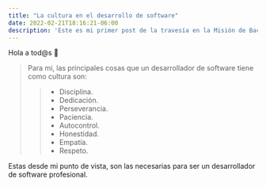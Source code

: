 ```yaml
---
title: "La cultura en el desarrollo de software"
date: 2022-02-21T18:16:21-06:00
description: 'Este es mi primer post de la travesía en la Misión de Backend con Node JS de Launch X.'
---
```


Hola a tod@s 👻

> Para mi, las principales cosas que un desarrollador de software tiene como cultura son:
> > - Disciplina.
> > - Dedicación.
> > - Perseverancia.
> > - Paciencia.
> > - Autocontrol.
> > - Honestidad.
> > - Empatía.
> > - Respeto.

Estas desde mi punto de vista, son las necesarias para ser un desarrollador de software profesional.

